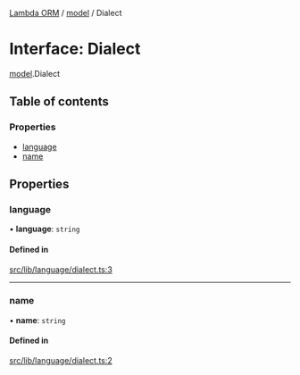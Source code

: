 [Lambda ORM](../README.md) / [model](../modules/model.md) / Dialect

# Interface: Dialect

[model](../modules/model.md).Dialect

## Table of contents

### Properties

- [language](model.Dialect.md#language)
- [name](model.Dialect.md#name)

## Properties

### language

• **language**: `string`

#### Defined in

[src/lib/language/dialect.ts:3](https://github.com/FlavioLionelRita/lambda-orm/blob/36f1fb3/src/lib/language/dialect.ts#L3)

___

### name

• **name**: `string`

#### Defined in

[src/lib/language/dialect.ts:2](https://github.com/FlavioLionelRita/lambda-orm/blob/36f1fb3/src/lib/language/dialect.ts#L2)
